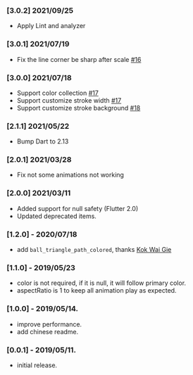 ### [3.0.2] 2021/09/25
* Apply Lint and analyzer

### [3.0.1] 2021/07/19
* Fix the line corner be sharp after scale [#16](https://github.com/TinoGuo/loading_indicator/issues/16)

### [3.0.0] 2021/07/18
* Support color collection [#17](https://github.com/TinoGuo/loading_indicator/pull/17)
* Support customize stroke width [#17](https://github.com/TinoGuo/loading_indicator/pull/17)
* Support customize stroke background [#18](https://github.com/TinoGuo/loading_indicator/pull/18)

### [2.1.1] 2021/05/22
* Bump Dart to 2.13

### [2.0.1] 2021/03/28
* Fix not some animations not working

### [2.0.0] 2021/03/11
* Added support for null safety (Flutter 2.0)
* Updated deprecated items.

### [1.2.0] - 2020/07/18
* add `ball_triangle_path_colored`, thanks [Kok Wai Gie](https://github.com/woshikie)

### [1.1.0] - 2019/05/23
* color is not required, if it is null, it will follow primary color.
* aspectRatio is 1 to keep all animation play as expected.

### [1.0.0] - 2019/05/14.
* improve performance.
* add chinese readme.

### [0.0.1] - 2019/05/11.
* initial release.
